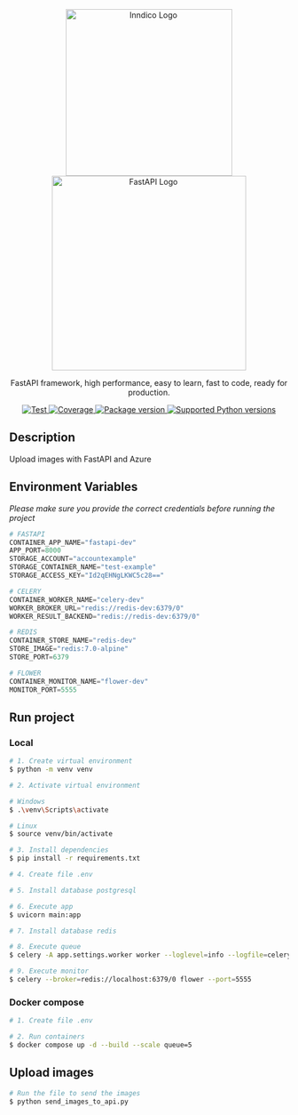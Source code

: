 <div align="center">
  <a style="vertical-align: middle;" class="logo" href="https://www.spotcloud.io/" target="_blank">
    <img src="https://www.spotcloud.io/Logo.png" width="300" alt="Inndico Logo" />
  </a>
  <a style="vertical-align: middle;" class="logo" href="https://fastapi.tiangolo.com/" target="_blank">
    <img src="https://fastapi.tiangolo.com/img/logo-margin/logo-teal.png" width="350" alt="FastAPI Logo">
  </a>
</div>

[circleci-image]: https://img.shields.io/circleci/build/github/nestjs/nest/master?token=abc123def456
[circleci-url]: https://circleci.com/gh/nestjs/nest

<p align="center">
  FastAPI framework, high performance, easy to learn, fast to code, ready for production.
</p>
<p align="center">
  <a href="https://github.com/tiangolo/fastapi/actions?query=workflow%3ATest+event%3Apush+branch%3Amaster" target="_blank">
    <img src="https://github.com/tiangolo/fastapi/workflows/Test/badge.svg?event=push&amp;branch=master" alt="Test">
  </a>
  <a href="https://coverage-badge.samuelcolvin.workers.dev/redirect/tiangolo/fastapi" target="_blank">
    <img src="https://coverage-badge.samuelcolvin.workers.dev/tiangolo/fastapi.svg" alt="Coverage">
  </a>
  <a href="https://pypi.org/project/fastapi" target="_blank">
    <img src="https://img.shields.io/pypi/v/fastapi?color=%2334D058&amp;label=pypi%20package" alt="Package version">
  </a>
  <a href="https://pypi.org/project/fastapi" target="_blank">
    <img src="https://img.shields.io/pypi/pyversions/fastapi.svg?color=%2334D058" alt="Supported Python versions">
  </a>
</p>

## Description

Upload images with FastAPI and Azure

## Environment Variables

*Please make sure you provide the correct credentials before running the project*

```python
# FASTAPI
CONTAINER_APP_NAME="fastapi-dev"
APP_PORT=8000
STORAGE_ACCOUNT="accountexample"
STORAGE_CONTAINER_NAME="test-example"
STORAGE_ACCESS_KEY="Id2qEHNgLKWC5c28=="

# CELERY
CONTAINER_WORKER_NAME="celery-dev"
WORKER_BROKER_URL="redis://redis-dev:6379/0"
WORKER_RESULT_BACKEND="redis://redis-dev:6379/0"

# REDIS
CONTAINER_STORE_NAME="redis-dev"
STORE_IMAGE="redis:7.0-alpine"
STORE_PORT=6379

# FLOWER
CONTAINER_MONITOR_NAME="flower-dev"
MONITOR_PORT=5555
```

## Run project

### Local

```bash
# 1. Create virtual environment
$ python -m venv venv

# 2. Activate virtual environment

# Windows
$ .\venv\Scripts\activate

# Linux
$ source venv/bin/activate

# 3. Install dependencies
$ pip install -r requirements.txt

# 4. Create file .env

# 5. Install database postgresql

# 6. Execute app
$ uvicorn main:app

# 7. Install database redis

# 8. Execute queue
$ celery -A app.settings.worker worker --loglevel=info --logfile=celery.log

# 9. Execute monitor
$ celery --broker=redis://localhost:6379/0 flower --port=5555
```


### Docker compose

```bash
# 1. Create file .env

# 2. Run containers
$ docker compose up -d --build --scale queue=5
```

## Upload images

```bash
# Run the file to send the images
$ python send_images_to_api.py
```
